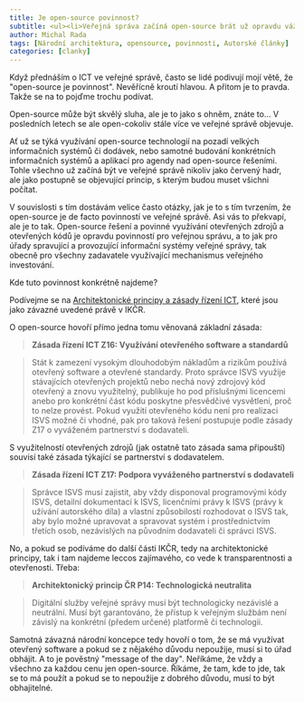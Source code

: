 ```yaml
---
title: Je open-source povinnost?
subtitle: <ul><li>Veřejná správa začíná open-source brát už opravdu vážně. Je to dobrovolné, nebo musí?<li>Možná vás překvapí, že využívání open-source je de facto povinnost.<li>Kde je to zakotveno a co to znamená?</ul>
author: Michal Rada
tags: [Národní architektura, opensource, povinnosti, Autorské články]
categories: [clanky]
---
```



Když přednáším o ICT ve veřejné správě, často se lidé podivují mojí větě, že "open-source je povinnost". Nevěřícně kroutí hlavou. A přitom je to pravda. Takže se na to pojďme trochu podívat.

Open-source může být skvělý sluha, ale je to jako s ohněm, znáte to... V posledních letech se ale open-cokoliv stále více ve veřejné správě objevuje.

Ať už se týká využívání open-source technologií na pozadí velkých informačních systémů či dodávek, nebo samotné budování konkrétních informačních systémů a aplikací pro agendy nad open-source řešeními. Tohle všechno už začíná být ve veřejné správě nikoliv jako červený hadr, ale jako postupně se objevující princip, s kterým budou muset všichni počítat. 

V souvislosti s tím dostávám velice často otázky, jak je to s tím tvrzením, že open-source je de facto povinností ve veřejné správě. Asi vás to překvapí, ale je to tak. Open-source řešení a povinné využívání otevřených zdrojů a otevřených kódů je opravdu povinností pro veřejnou správu, a to jak pro úřady spravující a provozující informační systémy veřejné správy, tak obecně pro všechny zadavatele využívající mechanismus veřejného investování.

Kde tuto povinnost konkrétně najdeme?


Podívejme se na [Architektonické principy a zásady řízení ICT](http://www.openczeg.cz//otevrene-metodiky/architektura/jak-na-nacr/klicove-objekty-ikcr/), které jsou jako závazné uvedené právě v IKČR.

O open-source hovoří přímo jedna tomu věnovaná základní zásada:


> **Zásada řízení ICT Z16: Využívání otevřeného software a standardů**

> Stát k zamezení vysokým dlouhodobým nákladům a rizikům používá otevřený software a otevřené standardy. Proto správce ISVS využije stávajících otevřených projektů nebo nechá nový zdrojový kód otevřený a znovu využitelný, publikuje ho pod příslušnými licencemi anebo pro konkrétní část kódu poskytne přesvědčivé vysvětlení, proč to nelze provést. Pokud využití otevřeného kódu není pro realizaci ISVS možné či vhodné, pak pro taková řešení postupuje podle zásady Z17 o vyváženém partnerství s dodavateli.

S využitelností otevřených zdrojů (jak ostatně tato zásada sama připouští) souvisí také zásada týkající se partnerství s dodavatelem.

> **Zásada řízení ICT Z17: Podpora vyváženého partnerství s dodavateli**

> Správce ISVS musí zajistit, aby vždy disponoval programovými kódy ISVS, detailní dokumentací k ISVS, licenčními právy k ISVS (právy k užívání autorského díla) a vlastní způsobilostí rozhodovat o ISVS tak, aby bylo možné upravovat a spravovat systém i prostřednictvím třetích osob, nezávislých na původním dodavateli či správci ISVS.

No, a pokud se podíváme do další části IKČR, tedy na architektonické principy, tak i tam najdeme leccos zajímavého, co vede k transparentnosti a otevřenosti. Třeba:


> **Architektonický princip ČR P14: Technologická neutralita**

> Digitální služby veřejné správy musí být technologicky nezávislé a neutrální. Musí být garantováno, že přístup k veřejným službám není závislý na konkrétní (předem určené) platformě či technologii.

Samotná závazná národní koncepce tedy hovoří o tom, že se má využívat otevřený software a pokud se z nějakého důvodu nepoužije, musí si to úřad obhájit. A to je pověstný "message of the day". Neříkáme, že vždy a všechno za každou cenu jen open-source. Říkáme, že tam, kde to jde, tak se to má použít a pokud se to nepoužije z dobrého důvodu, musí to být obhajitelné.